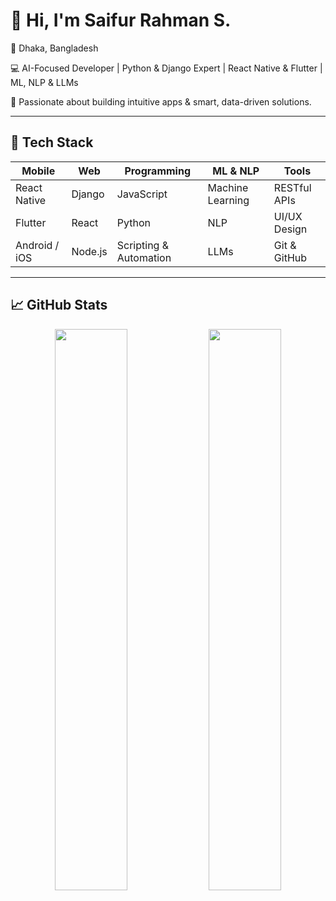 # 👋 Hi, I'm Saifur Rahman S.

📍 Dhaka, Bangladesh  

💻 AI-Focused Developer | Python & Django Expert | React Native & Flutter | ML, NLP & LLMs

🧠 Passionate about building intuitive apps & smart, data-driven solutions.

---
## 🚀 Tech Stack

| Mobile              | Web                | Programming         | ML & NLP            | Tools               |
|---------------------|--------------------|----------------------|----------------------|----------------------|
| React Native        | Django             | JavaScript           | Machine Learning     | RESTful APIs         |
| Flutter             | React              | Python               | NLP                  | UI/UX Design         |
| Android / iOS       | Node.js            | Scripting & Automation | LLMs                    | Git & GitHub         |
---
## 📈 GitHub Stats
<p align="center">
  <img src="https://github-readme-stats.vercel.app/api/top-langs/?username=Saifur43&layout=compact&theme=tokyonight&border_radius=10" width="48%" />
  <img src="https://github-readme-stats.vercel.app/api?username=Saifur43&show_icons=true&count_private=true&theme=tokyonight&hide=contribs&hide_title=true&border_radius=10&include_all_commits=true" width="48%" />
</p>
